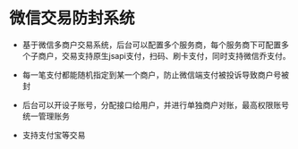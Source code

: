  # 微信交易防封系统

- 基于微信多商户交易系统，后台可以配置多个服务商，每个服务商下可配置多个子商户，交易支持原生jsapi支付，扫码、刷卡支付，同时支持微信乔支付。

- 每一笔支付都能随机指定到某一个商户，防止微信端支付被投诉导致商户号被封

- 后台可以开设子账号，分配接口给用户，并进行单独商户对账，最高权限账号统一管理账务

- 支持支付宝等交易 
